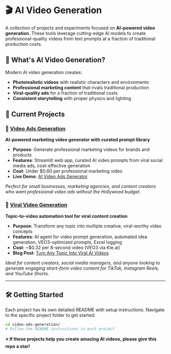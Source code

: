 # 🎬 AI Video Generation

A collection of projects and experiments focused on **AI-powered video generation**. These tools leverage cutting-edge AI models to create professional-quality videos from text prompts at a fraction of traditional production costs.

## 🚀 What's AI Video Generation?

Modern AI video generation creates:
- **Photorealistic videos** with realistic characters and environments
- **Professional marketing content** that rivals traditional production
- **Viral-quality ads** for a fraction of traditional costs
- **Consistent storytelling** with proper physics and lighting

## 📁 Current Projects

### 🎯 [Video Ads Generation](./video-ads-generation/README.md)
**AI-powered marketing video generator with curated prompt library**

- **Purpose**: Generate professional marketing videos for brands and products
- **Features**: Streamlit web app, curated AI video prompts from viral social media ads, cost-effective generation
- **Cost**: Under $0.60 per professional marketing video
- **Live Demo**: [AI Video Ads Generator](https://veo3-ads-generator.streamlit.app/)

*Perfect for small businesses, marketing agencies, and content creators who want professional video ads without the Hollywood budget.*

### 🚀 [Viral Video Generation](./viral-video-generation/README.md)
**Topic-to-video automation tool for viral content creation**

- **Purpose**: Transform any topic into multiple creative, viral-worthy video concepts
- **Features**: AI agent for video prompt generation, automated idea generation, VEO3-optimized prompts, Excel logging
- **Cost**: ~$0.32 per 8-second video (VEO3 via Kie.ai)
- **Blog Post**: [Turn Any Topic Into Viral AI Videos](https://dev.to/kaymen99/turn-any-topic-into-viral-ai-videos-using-googles-veo3-model-c03)

*Ideal for content creators, social media managers, and anyone looking to generate engaging short-form video content for TikTok, Instagram Reels, and YouTube Shorts.*

---

## 🛠️ Getting Started

Each project has its own detailed README with setup instructions. Navigate to the specific project folder to get started:

```bash
cd video-ads-generation/
# Follow the README instructions in each project
```

**⭐ If these projects help you create amazing AI videos, please give this repo a star!**